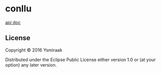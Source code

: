 # conllu

[api doc](https://ysmiraak.github.io/conllu-clj/)

## License

Copyright © 2016 Ysmiraak

Distributed under the Eclipse Public License either version 1.0 or (at
your option) any later version.
